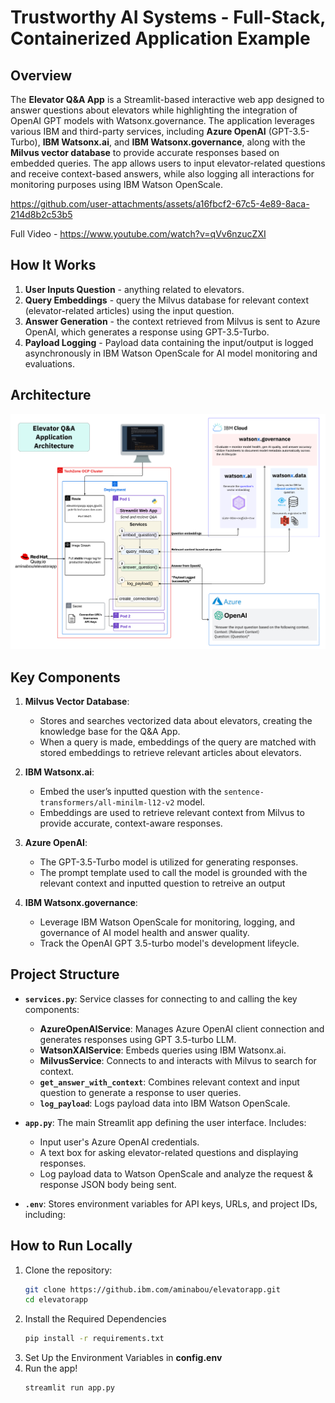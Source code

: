 # Trustworthy AI Systems - Full-Stack, Containerized Application Example

## Overview

The **Elevator Q&A App** is a Streamlit-based interactive web app designed to answer questions about elevators while highlighting the integration of OpenAI GPT models with Watsonx.governance. The application leverages various IBM and third-party services, including **Azure OpenAI** (GPT-3.5-Turbo), **IBM Watsonx.ai**, and **IBM Watsonx.governance**, along with the **Milvus vector database** to provide accurate responses based on embedded queries. The app allows users to input elevator-related questions and receive context-based answers, while also logging all interactions for monitoring purposes using IBM Watson OpenScale.


https://github.com/user-attachments/assets/a16fbcf2-67c5-4e89-8aca-214d8b2c53b5

Full Video - https://www.youtube.com/watch?v=qVv6nzucZXI 

## How It Works

1. **User Inputs Question** - anything related to elevators.
2. **Query Embeddings** - query the Milvus database for relevant context (elevator-related articles) using the input question.
3. **Answer Generation** - the context retrieved from Milvus is sent to Azure OpenAI, which generates a response using GPT-3.5-Turbo.
4. **Payload Logging** - Payload data containing the input/output is logged asynchronously in IBM Watson OpenScale for AI model monitoring and evaluations.

## Architecture
![Alt text](./images/architecture.png)

## Key Components

1. **Milvus Vector Database**:
    - Stores and searches vectorized data about elevators, creating the knowledge base for the Q&A App.
    - When a query is made, embeddings of the query are matched with stored embeddings to retrieve relevant articles about elevators.

2. **IBM Watsonx.ai**:
    - Embed the user’s inputted question with the `sentence-transformers/all-minilm-l12-v2` model.
    - Embeddings are used to retrieve relevant context from Milvus to provide accurate, context-aware responses.

3. **Azure OpenAI**:
    - The GPT-3.5-Turbo model is utilized for generating responses.
    - The prompt template used to call the model is grounded with the relevant context and inputted question to retreive an output

4. **IBM Watsonx.governance**:
    - Leverage IBM Watson OpenScale for monitoring, logging, and governance of AI model health and answer quality.
    - Track the OpenAI GPT 3.5-turbo model's development lifeycle.

## Project Structure

- **`services.py`**: Service classes for connecting to and calling the key components:
    - **AzureOpenAIService**: Manages Azure OpenAI client connection and generates responses using GPT 3.5-turbo LLM.
    - **WatsonXAIService**: Embeds queries using IBM Watsonx.ai.
    - **MilvusService**: Connects to and interacts with Milvus to search for context.
    - **`get_answer_with_context`**: Combines relevant context and input question to generate a response to user queries.
    - **`log_payload`**: Logs payload data into IBM Watson OpenScale.

- **`app.py`**: The main Streamlit app defining the user interface. Includes:
    - Input user's Azure OpenAI credentials.
    - A text box for asking elevator-related questions and displaying responses.
    - Log payload data to Watson OpenScale and analyze the request & response JSON body being sent.

- **`.env`**: Stores environment variables for API keys, URLs, and project IDs, including:

## How to Run Locally

1. Clone the repository:
   ```bash
   git clone https://github.ibm.com/aminabou/elevatorapp.git
   cd elevatorapp
2. Install the Required Dependencies
    ```bash
    pip install -r requirements.txt
3. Set Up the Environment Variables in **config.env**
4. Run the app!
    ```bash
    streamlit run app.py
